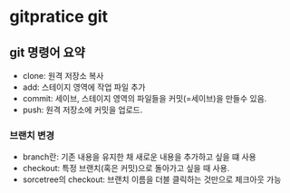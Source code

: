 # gitpratice git

## git 명령어 요약

- clone: 원격 저장소 복사
- add: 스테이지 영역에 작업 파일 추가
- commit: 세이브, 스테이지 영역의 파일들을 커밋(=세이브)을 만들수 있음.
- push: 원격 저장소에 커밋을 업로드.

### 브랜치 변경
- branch란: 기존 내용을 유지한 채 새로운 내용을 추가하고 싶을 떄 사용
- checkout: 특정 브랜치(혹은 커밋)으로 돌아가고 싶을 때 사용.
- sorcetree의 checkout: 브랜치 이름을 더블 클릭하는 것만으로 체크아웃 가능